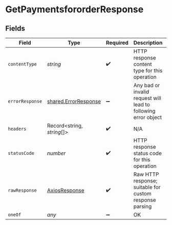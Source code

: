 # GetPaymentsfororderResponse


## Fields

| Field                                                                                                        | Type                                                                                                         | Required                                                                                                     | Description                                                                                                  | Example                                                                                                      |
| ------------------------------------------------------------------------------------------------------------ | ------------------------------------------------------------------------------------------------------------ | ------------------------------------------------------------------------------------------------------------ | ------------------------------------------------------------------------------------------------------------ | ------------------------------------------------------------------------------------------------------------ |
| `contentType`                                                                                                | *string*                                                                                                     | :heavy_check_mark:                                                                                           | HTTP response content type for this operation                                                                |                                                                                                              |
| `errorResponse`                                                                                              | [shared.ErrorResponse](../../../sdk/models/shared/errorresponse.md)                                          | :heavy_minus_sign:                                                                                           | Any bad or invalid request will lead to following error object                                               | {"message":"bad URL, please check API documentation","code":"request_failed","type":"invalid_request_error"} |
| `headers`                                                                                                    | Record<string, *string*[]>                                                                                   | :heavy_check_mark:                                                                                           | N/A                                                                                                          |                                                                                                              |
| `statusCode`                                                                                                 | *number*                                                                                                     | :heavy_check_mark:                                                                                           | HTTP response status code for this operation                                                                 |                                                                                                              |
| `rawResponse`                                                                                                | [AxiosResponse](https://axios-http.com/docs/res_schema)                                                      | :heavy_check_mark:                                                                                           | Raw HTTP response; suitable for custom response parsing                                                      |                                                                                                              |
| `oneOf`                                                                                                      | *any*                                                                                                        | :heavy_minus_sign:                                                                                           | OK                                                                                                           |                                                                                                              |